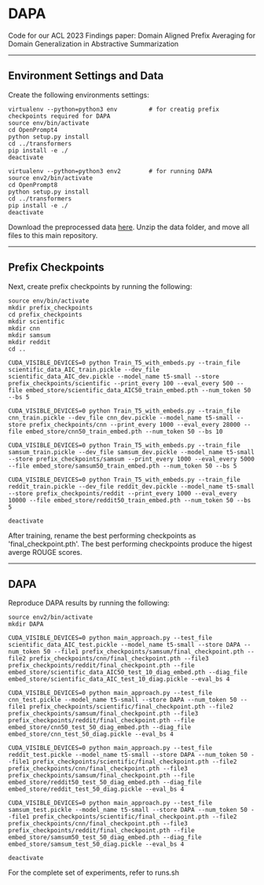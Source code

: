 # DAPA
Code for our ACL 2023 Findings paper: Domain Aligned Prefix Averaging for Domain Generalization in Abstractive Summarization
<hr>

## Environment Settings and Data
Create the following environments settings:

```
virtualenv --python=python3 env         # for creatig prefix checkpoints required for DAPA
source env/bin/activate
cd OpenPrompt4
python setup.py install
cd ../transformers
pip install -e ./
deactivate

virtualenv --python=python3 env2        # for running DAPA
source env2/bin/activate
cd OpenPrompt8
python setup.py install
cd ../transformers
pip install -e ./
deactivate
```

Download the preprocessed data [here](https://drive.google.com/file/d/1mRwBWJ5DDo3Qb4I3LQirueBcHhzWTqkp/view?usp=sharing). Unzip the data folder, and move all files to this main repository.
<hr>

## Prefix Checkpoints
Next, create prefix checkpoints by running the following:

```
source env/bin/activate
mkdir prefix_checkpoints
cd prefix_checkpoints
mkdir scientific
mkdir cnn
mkdir samsum
mkdir reddit
cd ..

CUDA_VISIBLE_DEVICES=0 python Train_T5_with_embeds.py --train_file scientific_data_AIC_train.pickle --dev_file scientific_data_AIC_dev.pickle --model_name t5-small --store prefix_checkpoints/scientific --print_every 100 --eval_every 500 --file embed_store/scientific_data_AIC50_train_embed.pth --num_token 50 --bs 5

CUDA_VISIBLE_DEVICES=0 python Train_T5_with_embeds.py --train_file cnn_train.pickle --dev_file cnn_dev.pickle --model_name t5-small --store prefix_checkpoints/cnn --print_every 1000 --eval_every 28000 --file embed_store/cnn50_train_embed.pth --num_token 50 --bs 10

CUDA_VISIBLE_DEVICES=0 python Train_T5_with_embeds.py --train_file samsum_train.pickle --dev_file samsum_dev.pickle --model_name t5-small --store prefix_checkpoints/samsum --print_every 1000 --eval_every 5000 --file embed_store/samsum50_train_embed.pth --num_token 50 --bs 5

CUDA_VISIBLE_DEVICES=0 python Train_T5_with_embeds.py --train_file reddit_train.pickle --dev_file reddit_dev.pickle --model_name t5-small --store prefix_checkpoints/reddit --print_every 1000 --eval_every 10000 --file embed_store/reddit50_train_embed.pth --num_token 50 --bs 5

deactivate
```
After training, rename the best performing checkpoints as 'final_checkpoint.pth'. The best performing checkpoints produce the higest averge ROUGE scores.
<hr>

## DAPA
Reproduce DAPA results by running the following:

```
source env2/bin/activate
mkdir DAPA

CUDA_VISIBLE_DEVICES=0 python main_approach.py --test_file scientific_data_AIC_test.pickle --model_name t5-small --store DAPA --num_token 50 --file1 prefix_checkpoints/samsum/final_checkpoint.pth --file2 prefix_checkpoints/cnn/final_checkpoint.pth --file3 prefix_checkpoints/reddit/final_checkpoint.pth --file embed_store/scientific_data_AIC50_test_10_diag_embed.pth --diag_file embed_store/scientific_data_AIC_test_10_diag.pickle --eval_bs 4

CUDA_VISIBLE_DEVICES=0 python main_approach.py --test_file cnn_test.pickle --model_name t5-small --store DAPA --num_token 50 --file1 prefix_checkpoints/scientific/final_checkpoint.pth --file2 prefix_checkpoints/samsum/final_checkpoint.pth --file3 prefix_checkpoints/reddit/final_checkpoint.pth --file embed_store/cnn50_test_50_diag_embed.pth --diag_file embed_store/cnn_test_50_diag.pickle --eval_bs 4

CUDA_VISIBLE_DEVICES=0 python main_approach.py --test_file reddit_test.pickle --model_name t5-small --store DAPA --num_token 50 --file1 prefix_checkpoints/scientific/final_checkpoint.pth --file2 prefix_checkpoints/cnn/final_checkpoint.pth --file3 prefix_checkpoints/samsum/final_checkpoint.pth --file embed_store/reddit50_test_50_diag_embed.pth --diag_file embed_store/reddit_test_50_diag.pickle --eval_bs 4

CUDA_VISIBLE_DEVICES=0 python main_approach.py --test_file samsum_test.pickle --model_name t5-small --store DAPA --num_token 50 --file1 prefix_checkpoints/scientific/final_checkpoint.pth --file2 prefix_checkpoints/cnn/final_checkpoint.pth --file3 prefix_checkpoints/reddit/final_checkpoint.pth --file embed_store/samsum50_test_50_diag_embed.pth --diag_file embed_store/samsum_test_50_diag.pickle --eval_bs 4

deactivate
```
For the complete set of experiments, refer to runs.sh
